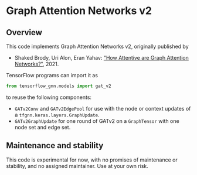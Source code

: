 # Graph Attention Networks v2

## Overview

This code implements Graph Attention Networks v2, originally published by

  * Shaked Brody, Uri Alon, Eran Yahav:
    ["How Attentive are Graph Attention
    Networks?"](https://arxiv.org/abs/2105.14491), 2021.

TensorFlow programs can import it as

```python
from tensorflow_gnn.models import gat_v2
```

to reuse the following components:

  * `GATv2Conv` and `GATv2EdgePool` for use with the node or context
    updates of a `tfgnn.keras.layers.GraphUpdate`.
  * `GATv2GraphUpdate` for one round of GATv2 on a `GraphTensor` with one
    node set and edge set.

## Maintenance and stability

This code is experimental for now, with no promises of maintenance or stability,
and no assigned maintainer. Use at your own risk.
